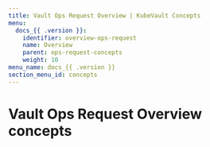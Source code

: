 ```yaml
---
title: Vault Ops Request Overview | KubeVault Concepts
menu:
  docs_{{ .version }}:
    identifier: overview-ops-request
    name: Overview
    parent: ops-request-concepts
    weight: 10
menu_name: docs_{{ .version }}
section_menu_id: concepts
---
```


# Vault Ops Request Overview concepts